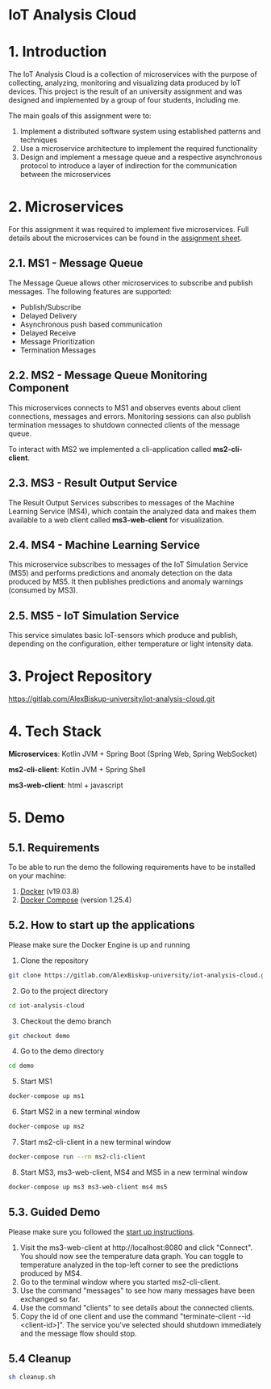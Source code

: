 # IoT Analysis Cloud

# 1. Introduction

The IoT Analysis Cloud is a collection of microservices with the purpose of collecting, analyzing, monitoring and visualizing data produced by IoT devices. This project is the result of an university assignment and was designed and implemented by a group of four students, including me. 

The main goals of this assignment were to: 

1. Implement a distributed software system using established patterns and techniques
2. Use a microservice architecture to implement the required functionality
3. Design and implement a message queue and a respective asynchronous protocol to introduce a layer of indirection for the communication between the microservices

# 2. Microservices

For this assignment it was required to implement five microservices. Full details about the microservices can be found in the [assignment sheet](https://github.com/AlexanderBiskup/iot-analysis-cloud/blob/master/assignment_sheet.pdf).

## 2.1. MS1 - Message Queue

The Message Queue allows other microservices to subscribe and publish messages. The following features are supported:

- Publish/Subscribe
- Delayed Delivery
- Asynchronous push based communication
- Delayed Receive
- Message Prioritization
- Termination Messages

## 2.2. MS2 - Message Queue Monitoring Component

This microservices connects to MS1 and observes events about client connections, messages and errors. Monitoring sessions can also publish termination messages to shutdown connected clients of the message queue.

To interact with MS2 we implemented a cli-application called **ms2-cli-client**. 

## 2.3. MS3 - Result Output Service

The Result Output Services subscribes to messages of the Machine Learning Service (MS4), which contain the analyzed data and makes them available to a web client called **ms3-web-client** for visualization. 

## 2.4. MS4 - Machine Learning Service

This microservice subscribes to messages of the IoT Simulation Service (MS5) and performs predictions and anomaly detection on the data produced by MS5. It then publishes predictions and anomaly warnings (consumed by MS3). 

## 2.5. MS5 - IoT Simulation Service

This service simulates basic IoT-sensors which produce and publish, depending on the configuration, either temperature or light intensity data. 

# 3. Project Repository

https://gitlab.com/AlexBiskup-university/iot-analysis-cloud.git

# 4. Tech Stack

**Microservices**: Kotlin JVM + Spring Boot (Spring Web, Spring WebSocket)

**ms2-cli-client**: Kotlin JVM + Spring Shell

**ms3-web-client**: html + javascript

# 5. Demo

## 5.1. Requirements

To be able to run the demo the following requirements have to be installed on your machine:

1. [Docker](https://docs.docker.com/desktop/) (v19.03.8)
2. [Docker Compose](https://docs.docker.com/compose/install/) (version 1.25.4)

## 5.2. How to start up the applications

Please make sure the Docker Engine is up and running

1. Clone the repository 
```bash
git clone https://gitlab.com/AlexBiskup-university/iot-analysis-cloud.git
```

2. Go to the project directory
```bash
cd iot-analysis-cloud
```

3. Checkout the demo branch
```bash
git checkout demo
```

4. Go to the demo directory
```bash
cd demo
```

5. Start MS1
```bash
docker-compose up ms1
```

6. Start MS2 in a new terminal window
```bash
docker-compose up ms2
```

7. Start ms2-cli-client in a new terminal window
```bash
docker-compose run --rm ms2-cli-client
```

8. Start MS3, ms3-web-client, MS4 and MS5 in a new terminal window
```bash
docker-compose up ms3 ms3-web-client ms4 ms5
```

## 5.3. Guided Demo

Please make sure you followed the [start up instructions](#52-how-to-start-up-the-applications).

1. Visit the ms3-web-client at http://localhost:8080 and click "Connect". You should now see the temperature data graph. You can toggle to temperature analyzed in the top-left corner to see the predictions produced by MS4.
2. Go to the terminal window where you started ms2-cli-client. 
3. Use the command "messages" to see how many messages have been exchanged so far.
4. Use the command "clients" to see details about the connected clients.
5. Copy the id of one client and use the command "terminate-client --id \<client-id\>]". The service you've selected should shutdown immediately and the message flow should stop.

## 5.4 Cleanup

```bash
sh cleanup.sh
```